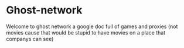 # Ghost-network
Welcome to ghost network a google doc full of games and proxies (not movies cause that would be stupid to have movies on a place that companys can see) 
